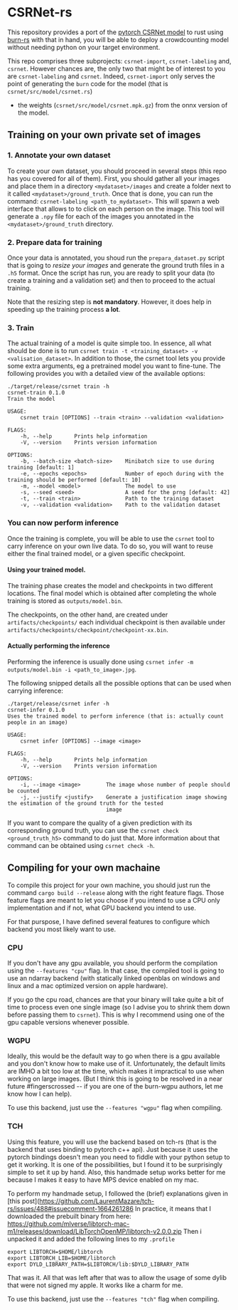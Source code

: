 # CSRNet-rs
This repository provides a port of the [pytorch CSRNet model](https://github.com/leeyeehoo/CSRNet-pytorch)
to rust using [burn-rs](https://github.com/burn-rs/burn) with that in hand, you
will be able to deploy a crowdcounting model without needing python on your
target environment.

This repo comprises three subprojects: `csrnet-import`, `csrnet-labeling` and, 
`csrnet`. However chances are, the only two that might be of interest to you are 
`csrnet-labeling` and `csrnet`. Indeed, `csrnet-import` only serves the point of 
generating the `burn` code for the model (that is `csrnet/src/model/csrnet.rs`) 
+ the weights (`csrnet/src/model/csrnet.mpk.gz`) from the onnx version of the model.

## Training on your own private set of images

### 1. Annotate your own dataset
To create your own dataset, you should proceed in several steps (this repo has
you covered for all of them). First, you should gather all your images and place
them in a directory `<mydataset>/images` and create a folder next to it called
`<mydataset>/ground_truth`. Once that is done, you can run the command:
`csrnet-labeling <path_to_mydataset>`. This will spawn a web interface that allows
to to click on each person on the image. This tool will generate a `.npy` file
for each of the images you annotated in the `<mydataset>/ground_truth` directory.

### 2. Prepare data for training
Once your data is annotated, you shoud run the `prepara_dataset.py` script that
is going to *resize your images* and generate the ground truth files in a `.h5` 
format. Once the script has run, you are ready to split your data (to create 
a training and a validation set) and then to proceed to the actual training. 

Note that the resizing step is **not mandatory**. However, it does help in 
speeding up the training process **a lot**.

### 3. Train
The actual training of a model is quite simple too. In essence, all what should
be done is to run `csrnet train -t <training_dataset> -v <valisation_dataset>`.
In addition to those, the csrnet tool lets you provide some extra arguments, 
eg a pretrained model you want to fine-tune. The following provides you
with a detailed view of the available options:
``` 
./target/release/csrnet train -h
csrnet-train 0.1.0
Train the model

USAGE:
    csrnet train [OPTIONS] --train <train> --validation <validation>

FLAGS:
    -h, --help       Prints help information
    -V, --version    Prints version information

OPTIONS:
    -b, --batch-size <batch-size>    Minibatch size to use during training [default: 1]
    -e, --epochs <epochs>            Number of epoch during with the training should be performed [default: 10]
    -m, --model <model>              The model to use
    -s, --seed <seed>                A seed for the prng [default: 42]
    -t, --train <train>              Path to the training dataset
    -v, --validation <validation>    Path to the validation dataset
```

### You can now perform inference
Once the training is complete, you will be able to use the `csrnet` tool to 
carry inference on your own live data. To do so, you will want to reuse either
the final trained model, or a given specific checkpoint. 

#### Using your trained model.
The training phase creates the model and checkpoints in two different locations. 
The final model which is obtained after completing the whole training is stored
as `outputs/model.bin`. 

The checkpoints, on the other hand, are created under `artifacts/checkpoints/`
each individual checkpoint is then available under 
`artifacts/checkpoints/checkpoint/checkpoint-xx.bin`. 

#### Actually performing the inference
Performing the inference is usually done using
`csrnet infer -m outputs/model.bin -i <path_to_image>.jpg`.

The following snipped details all the possible options that can be used when
carrying inference:
```
./target/release/csrnet infer -h
csrnet-infer 0.1.0
Uses the trained model to perform inference (that is: actually count people in an image)

USAGE:
    csrnet infer [OPTIONS] --image <image>

FLAGS:
    -h, --help       Prints help information
    -V, --version    Prints version information

OPTIONS:
    -i, --image <image>        The image whose number of people should be counted
    -j, --justify <justify>    Generate a justification image showing the estimation of the ground truth for the tested
                               image
```

If you want to compare the quality of a given prediction with its corresponding
ground truth, you can use the `csrnet check <ground_truth_h5>` command to do 
just that. More information about that command can be obtained using 
`csrnet check -h`.

## Compiling for your own machaine
To compile this project for your own machine, you should just run the command
`cargo build --release` along with the right feature flags. Those feature 
flags are meant to let you choose if you intend to use a CPU only implementation
and if not, what GPU backend you intend to use.

For that purspose, I have defined several features to configure which backend 
you most likely want to use. 

### CPU
If you don't have any gpu available, you should perform the compilation using
the `--features "cpu"` flag. In that case, the compiled tool is going to use 
an ndarray backend (with statically linked openblas on windows and linux and
a mac optimized version on apple hardware).

If you go the cpu road, chances are that your binary will take quite a bit of 
time to process even one single image (so I advise you to shrink them down
before passing them to `csrnet`). This is why I recommend using one of 
the gpu capable versions whenever possible.

### WGPU
Ideally, this would be the default way to go when there is a gpu available
and you don't know how to make use of it. Unfortunately, the default limits 
are IMHO a bit too low at the time, which makes it impractical to use when
working on large images. (But I think this is going to be resolved in a near
future #fingerscrossed -- if you are one of the burn-wgpu authors, let me 
know how I can help).

To use this backend, just use the `--features "wgpu"` flag when compiling.

### TCH
Using this feature, you will use the backend based on tch-rs (that is the
backend that uses binding to pytorch c++ api). Just because it uses the 
pytorch bindings doesn't mean you need to fiddle with your python setup to get
it working. It is one of the possibilities, but I found it to be surprisingly
simple to set it up by hand. Also, this handmade setup works better for me
because I makes it easy to have MPS device enabled on my mac.

To perform my handmade setup, I followed the (brief) explanations given in
[this post](https://github.com/LaurentMazare/tch-rs/issues/488#issuecomment-1664261286
In practice, it means that I downloaded the prebuilt binary from here:
https://github.com/mlverse/libtorch-mac-m1/releases/download/LibTorchOpenMP/libtorch-v2.0.0.zip
Then i unpacked it and added the following lines to my `.profile`
```
export LIBTORCH=$HOME/libtorch
export LIBTORCH_LIB=$HOME/libtorch
export DYLD_LIBRARY_PATH=$LIBTORCH/lib:$DYLD_LIBRARY_PATH
```
That was it. All that was left after that was to allow the usage of some dylib
that were not signed my apple. It works like a charm for me.

To use this backend, just use the `--features "tch"` flag when compiling. 
